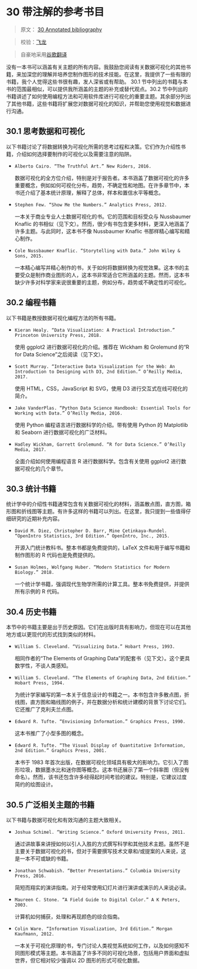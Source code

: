 # 30 带注解的参考书目

> 原文： [30 Annotated bibliography](https://serialmentor.com/dataviz/bibliography.html)

> 校验：[飞龙](https://github.com/wizardforcel)

> 自豪地采用[谷歌翻译](https://translate.google.cn/)

没有一本书可以涵盖有关主题的所有内容。我鼓励您阅读有关数据可视化的其他书籍，来加深您的理解并培养您制作图形的技术技能。在这里，我提供了一些有限的书籍，我个人觉得这些书很有趣，发人深省或有帮助。 30.1 节中列出的书籍与本书的范围最相似，可以提供我所涵盖的主题的补充或替代观点。30.2 节中列出的书籍讲述了如何使用编程方法和可用软件库进行可视化的重要主题。其余部分列出了其他书籍，这些书籍将扩展您对数据可视化的知识，并帮助您使用视觉和数据进行沟通。

## 30.1 思考数据和可视化

以下书籍讨论了将数据转换为可视化所需的思考过程和决策。它们作为介绍性书籍，介绍如何选择要制作的可视化以及需要注意的陷阱。

*   ```
    Alberto Cairo. “The Truthful Art.” New Riders, 2016.
    ```
    数据可视化的全方位介绍，特别是对于报告者。本书涵盖了数据可视化的许多重要概念，例如如何可视化分布，趋势，不确定性和地图。在许多章节中，本书还介绍了基本统计原理，解释了总体，样本和置信水平等概念。

*   ```
    Stephen Few. “Show Me the Numbers.” Analytics Press, 2012.
    ```
    
    一本关于商业专业人士数据可视化的书。它的范围和目标受众与 Nussbaumer Knaflic 的书相似（见下文）。然而，很少有书包含更多材料，更深入地涵盖了许多主题。与此同时，这本书不像 Nussbaumer Knaflic 书那样精心编写和精心制作。

*   ```
    Cole Nussbaumer Knaflic. “Storytelling with Data.” John Wiley & Sons, 2015.
    ```
    一本精心编写并精心制作的书，关于如何将数据转换为视觉效果。这本书的主要受众是制作商业图形的人，这本书非常适合它所涵盖的主题。然而，这本书缺少许多对科学家来说很重要的主题，例如分布，趋势或不确定性的可视化。

## 30.2 编程书籍

以下书籍是教授数据可视化编程方法的所有书籍。

*   ```
    Kieran Healy. “Data Visualization: A Practical Introduction.” Princeton University Press, 2018.
    ```
    
    使用 ggplot2 进行数据可视化的介绍。推荐在 Wickham 和 Grolemund 的“R for Data Science”之后阅读（见下文）。

*   ```
    Scott Murray. “Interactive Data Visualization for the Web: An Introduction to Designing with D3, 2nd Edition.” O’Reilly Media, 2017.
    ```
    
    使用 HTML，CSS，JavaScript 和 SVG，使用 D3 进行交互式在线可视化的简介。

*   ```
    Jake VanderPlas. “Python Data Science Handbook: Essential Tools for Working with Data.” O’Reilly Media, 2016.
    ```
    
    使用 Python 编程语言进行数据科学的介绍。带有使用 Python 的 Matplotlib 和 Seaborn 进行数据可视化的广泛材料。

*   ```
    Hadley Wickham, Garrett Grolemund. “R for Data Science.” O’Reilly Media, 2017.
    ```
    
    全面介绍如何使用编程语言 R 进行数据科学。包含有关使用 ggplot2 进行数据可视化的几个章节。

## 30.3 统计书籍

统计学中的介绍性书籍通常包含有关数据可视化的材料，涵盖散点图，直方图，箱形图和折线图等主题。有许多这样的书籍可以列出。在这里，我只提到一些值得仔细研究的近期补充内容。

*   ```
    David M. Diez, Christopher D. Barr, Mine Çetinkaya-Rundel. “OpenIntro Statistics, 3rd Edition.” OpenIntro, Inc., 2015.
    ```
    
    开源入门统计教科书。整本书都是免费提供的，LaTeX 文件和用于编写书籍和制作图形的 R 代码也是免费提供的。

*   ```
    Susan Holmes, Wolfgang Huber. “Modern Statistics for Modern Biology.” 2018.
    ```
    
    一个统计学书籍，强调现代生物学所需的计算工具。整本书免费提供，并提供所有示例的 R 代码。

## 30.4 历史书籍

本节中的书籍主要是出于历史原因。它们在出版时具有影响力，但现在可以在其他地方或以更现代的形式找到类似的材料。

*   ```
    William S. Cleveland. “Visualizing Data.” Hobart Press, 1993.
    ```
    相同作者的“The Elements of Graphing Data”的配套书（见下文）。这个更具数学性，不谈人类感知。

*   ```
    William S. Cleveland. “The Elements of Graphing Data, 2nd Edition.” Hobart Press, 1994.
    ```
    
    为统计学家编写的第一本关于信息设计的书籍之一。本书包含许多散点图，折线图，直方图和箱线图的例子，并在数据分析和统计建模的背景下讨论它们。它还推广了克利夫兰点图。

*   ```
    Edward R. Tufte. “Envisioning Information.” Graphics Press, 1990.
    ```
    
    这本书推广了小型多图的概念。

*   ```
    Edward R. Tufte. “The Visual Display of Quantitative Information, 2nd Edition.” Graphics Press, 2001.
    ```
    
    本书于 1983 年首次出版，在数据可视化领域具有极大的影响力。它引入了图形垃圾，数据墨水比和迷你图等概念。这本书还展示了第一个斜率图（但没有命名）。然而，该书还包含许多经得起时间考验的建议。特别是，它建议过度简约的绘图设计。

## 30.5 广泛相关主题的书籍

以下书籍与数据可视化和有效沟通的主题大致相关。

*   ```
    Joshua Schimel. “Writing Science.” Oxford University Press, 2011.
    ```
    
    通过讲故事来讲授如何以引人入胜的方式撰写科学和其他技术主题。虽然不是主要关于数据可视化的书，但对于需要撰写技术文章和/或提案的人来说，这是一本不可或缺的书籍。

*   ```
    Jonathan Schwabish. “Better Presentations.” Columbia University Press, 2016.
    ```
    
    简短而翔实的演讲指南。对于经常使用幻灯片进行演讲或演示的人来说必读。

*   ```
    Maureen C. Stone. “A Field Guide to Digital Color.” A K Peters, 2003.
    ```
    
    计算机如何捕获，处理和再现颜色的综合指南。

*   ```
    Colin Ware. “Information Visualization, 3rd Edition.” Morgan Kaufmann, 2012.
    ```
    
    一本关于可视化原理的书，专门讨论人类视觉系统如何工作，以及如何感知不同图形模式等主题。本书涵盖了许多不同的可视化场景，包括用户界面和虚拟世界，但它相对较少强调以 2D 图形的形式可视化数据。